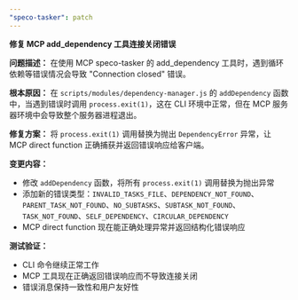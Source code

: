 ```yaml
---
"speco-tasker": patch
---
```


**修复 MCP add_dependency 工具连接关闭错误**

**问题描述：**
在使用 MCP speco-tasker 的 add_dependency 工具时，遇到循环依赖等错误情况会导致 "Connection closed" 错误。

**根本原因：**
在 `scripts/modules/dependency-manager.js` 的 `addDependency` 函数中，当遇到错误时调用 `process.exit(1)`，这在 CLI 环境中正常，但在 MCP 服务器环境中会导致整个服务器进程退出。

**修复方案：**
将 `process.exit(1)` 调用替换为抛出 `DependencyError` 异常，让 MCP direct function 正确捕获并返回错误响应给客户端。

**变更内容：**
- 修改 `addDependency` 函数，将所有 `process.exit(1)` 调用替换为抛出异常
- 添加新的错误类型：`INVALID_TASKS_FILE`、`DEPENDENCY_NOT_FOUND`、`PARENT_TASK_NOT_FOUND`、`NO_SUBTASKS`、`SUBTASK_NOT_FOUND`、`TASK_NOT_FOUND`、`SELF_DEPENDENCY`、`CIRCULAR_DEPENDENCY`
- MCP direct function 现在能正确处理异常并返回结构化错误响应

**测试验证：**
- CLI 命令继续正常工作
- MCP 工具现在正确返回错误响应而不导致连接关闭
- 错误消息保持一致性和用户友好性
